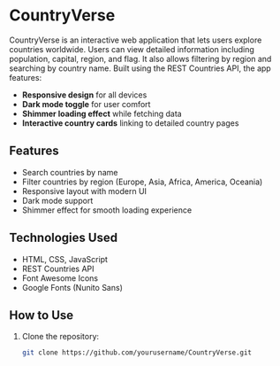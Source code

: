 # CountryVerse

CountryVerse is an interactive web application that lets users explore countries worldwide. Users can view detailed information including population, capital, region, and flag. It also allows filtering by region and searching by country name. Built using the REST Countries API, the app features:

- **Responsive design** for all devices
- **Dark mode toggle** for user comfort
- **Shimmer loading effect** while fetching data
- **Interactive country cards** linking to detailed country pages

## Features

- Search countries by name
- Filter countries by region (Europe, Asia, Africa, America, Oceania)
- Responsive layout with modern UI
- Dark mode support
- Shimmer effect for smooth loading experience

## Technologies Used

- HTML, CSS, JavaScript
- REST Countries API
- Font Awesome Icons
- Google Fonts (Nunito Sans)

## How to Use

1. Clone the repository:
   ```bash
   git clone https://github.com/yourusername/CountryVerse.git
